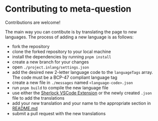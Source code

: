 # Contributing to meta-question

Contributions are welcome!

The main way you can contibute is by translating the page to new languages.
The process of adding a new language is as follows:

- fork the repository
- clone the forked repository to your local machine
- install the dependencies by running `pnpm install`
- create a new branch for your changes
- open `./project.inlang/settings.json`
- add the desired new 2-letter language code to the `languageTags` array. The code must be a BCP-47 compliant language tag
- create a new file in `./messages` named `<language-code>.json`
- run `pnpm build` to compile the new language file
- use either the [Sherlock VSCode Extension]() or the newly created `.json` file to add the translations
- add your new translation and your name to the appropriate section in [README.md](./README.md)
- submit a pull request with the new translations
